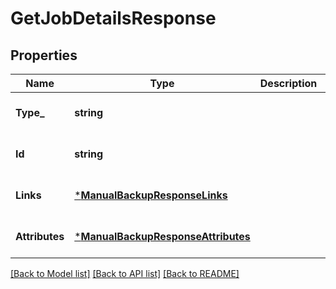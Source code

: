 # GetJobDetailsResponse

## Properties
Name | Type | Description | Notes
------------ | ------------- | ------------- | -------------
**Type_** | **string** |  | [optional] [default to null]
**Id** | **string** |  | [optional] [default to null]
**Links** | [***ManualBackupResponseLinks**](manualBackupResponse_links.md) |  | [optional] [default to null]
**Attributes** | [***ManualBackupResponseAttributes**](manualBackupResponse_attributes.md) |  | [optional] [default to null]

[[Back to Model list]](../README.md#documentation-for-models) [[Back to API list]](../README.md#documentation-for-api-endpoints) [[Back to README]](../README.md)

